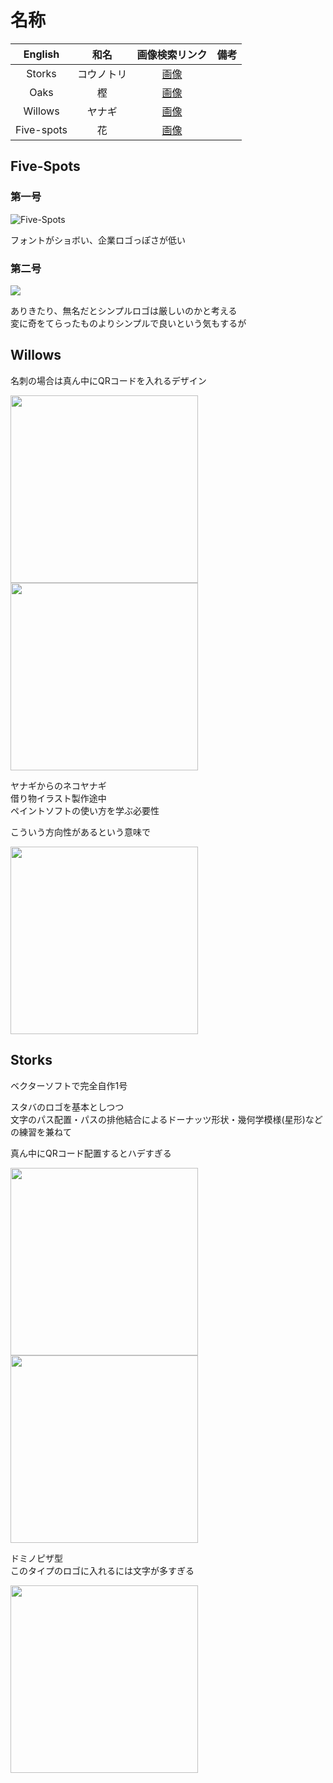 

# 名称

|English|和名|画像検索リンク|備考|
|:--:|:--:|:--:|:--:|
|Storks|コウノトリ|[画像](https://www.google.com/search?q=%E3%82%B3%E3%82%A6%E3%83%8E%E3%83%88%E3%83%AA&safe=off&client=firefox-b-d&source=lnms&tbm=isch&sa=X&ved=0ahUKEwiK9vzN8J7kAhXGGaYKHaXnBR0Q_AUIEigC&biw=1432&bih=876)||
|Oaks|樫|[画像](https://www.google.com/search?q=%E6%A8%AB%E3%81%AE%E6%9C%A8&safe=off&source=lnms&tbm=isch&sa=X&ved=0ahUKEwjPvriF8Z7kAhUtGKYKHR0vBDcQ_AUIESgB&biw=1432&bih=876)||
|Willows|ヤナギ|[画像](https://www.google.com/search?q=%E3%83%A4%E3%83%8A%E3%82%AE&safe=off&client=firefox-b-d&source=lnms&tbm=isch&sa=X&ved=0ahUKEwiAgans8J7kAhUoE6YKHc0wBesQ_AUIESgB&biw=1432&bih=876)||
|Five-spots|花|[画像](https://www.google.com/search?q=Five+Spot&safe=off&client=firefox-b-d&source=lnms&tbm=isch&sa=X&ved=0ahUKEwitgqyM8Z7kAhWmyYsBHQz_AWsQ_AUIEigC&biw=1432&bih=876)||



## Five-Spots

### 第一号

![Five-Spots](https://raw.githubusercontent.com/TS-SARUTAHIKO/Designs/master/Images/original/Five%EF%BC%8DSpots01.png "Five-Spots")

フォントがショボい、企業ロゴっぽさが低い

### 第二号

![](https://github.com/TS-SARUTAHIKO/Designs/blob/master/Images/SampleLogo_Original/Five-Spots02.png "")

ありきたり、無名だとシンプルロゴは厳しいのかと考える<br>
変に奇をてらったものよりシンプルで良いという気もするが


## Willows

名刺の場合は真ん中にQRコードを入れるデザイン

<img src="https://github.com/TS-SARUTAHIKO/Designs/blob/master/Images/SampleLogo_Original/Willows01.png" width="300">

<img src="https://github.com/TS-SARUTAHIKO/Designs/blob/master/Images/SampleLogo_Original/Willows02.png" width="300">

ヤナギからのネコヤナギ<br>借り物イラスト製作途中<br>ペイントソフトの使い方を学ぶ必要性

こういう方向性があるという意味で

<img src="https://github.com/TS-SARUTAHIKO/Designs/blob/master/Images/SampleLogo_Original/Cat-Willows.png" width="300">


## Storks

ベクターソフトで完全自作1号

スタバのロゴを基本としつつ<br>
文字のパス配置・パスの排他結合によるドーナッツ形状・幾何学模様(星形)などの練習を兼ねて

真ん中にQRコード配置するとハデすぎる

<img src="https://github.com/TS-SARUTAHIKO/Designs/blob/master/Images/SampleLogo_Original/%E3%82%A4%E3%83%B3%E3%82%B9%E3%82%B1%E8%87%AA%E4%BD%9C1%E5%8F%B7.png" width="300">

<img src="https://github.com/TS-SARUTAHIKO/Designs/blob/master/Images/SampleLogo_Original/%E3%82%A4%E3%83%B3%E3%82%B9%E3%82%B1%E8%87%AA%E4%BD%9C2%E5%8F%B7.png" width="300">


ドミノピザ型<br>
このタイプのロゴに入れるには文字が多すぎる

<img src="https://github.com/TS-SARUTAHIKO/Designs/blob/master/Images/SampleLogo_Original/Storks02.png" width="300">

